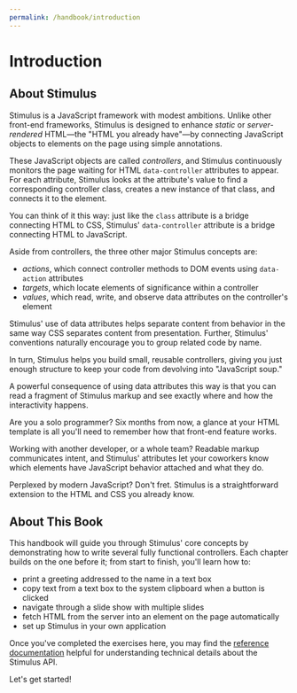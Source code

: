 ```yaml
---
permalink: /handbook/introduction
---
```


# Introduction

## About Stimulus

Stimulus is a JavaScript framework with modest ambitions. Unlike other front-end frameworks, Stimulus is designed to enhance _static_ or _server-rendered_ HTML—the "HTML you already have"—by connecting JavaScript objects to elements on the page using simple annotations.

These JavaScript objects are called _controllers_, and Stimulus continuously monitors the page waiting for HTML `data-controller` attributes to appear. For each attribute, Stimulus looks at the attribute's value to find a corresponding controller class, creates a new instance of that class, and connects it to the element.

You can think of it this way: just like the `class` attribute is a bridge connecting HTML to CSS, Stimulus' `data-controller` attribute is a bridge connecting HTML to JavaScript.

Aside from controllers, the three other major Stimulus concepts are:

* _actions_, which connect controller methods to DOM events using `data-action` attributes
* _targets_, which locate elements of significance within a controller
* _values_, which read, write, and observe data attributes on the controller's element

Stimulus' use of data attributes helps separate content from behavior in the same way CSS separates content from presentation. Further, Stimulus' conventions naturally encourage you to group related code by name.

In turn, Stimulus helps you build small, reusable controllers, giving you just enough structure to keep your code from devolving into "JavaScript soup."

A powerful consequence of using data attributes this way is that you can read a fragment of Stimulus markup and see exactly where and how the interactivity happens.

Are you a solo programmer? Six months from now, a glance at your HTML template is all you'll need to remember how that front-end feature works.

Working with another developer, or a whole team? Readable markup communicates intent, and Stimulus' attributes let your coworkers know which elements have JavaScript behavior attached and what they do.

Perplexed by modern JavaScript? Don't fret. Stimulus is a straightforward extension to the HTML and CSS you already know.

## About This Book

This handbook will guide you through Stimulus' core concepts by demonstrating how to write several fully functional controllers. Each chapter builds on the one before it; from start to finish, you'll learn how to:

* print a greeting addressed to the name in a text box
* copy text from a text box to the system clipboard when a button is clicked
* navigate through a slide show with multiple slides
* fetch HTML from the server into an element on the page automatically
* set up Stimulus in your own application

Once you've completed the exercises here, you may find the [reference documentation](../reference/controllers) helpful for understanding technical details about the Stimulus API.

Let's get started!
